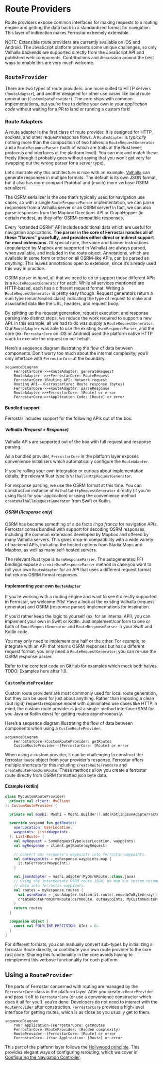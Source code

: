 # Route Providers

Route providers expose common interfaces for making requests to a routing engine
and getting the data back in a standardized format for navigation.
This layer of indirection makes Ferrostar extremely extensible.

NOTE: Extensible route providers are currently available on iOS and Android.
The JavaScript platform presents some unique challenges,
so only Valhalla backends are supported directly from the JavaScript API
and published web components.
Contributions and discussion around the best ways to enable this are very much welcome.

## `RouteProvider`

There are two types of route providers:
one more suited to HTTP servers (`RouteAdapter`),
and another designed for other use cases like local route generation (`CustomRouteProvider`).
The core ships with common implementations,
but you’re free to define your own *in your application code*
without waiting for a PR to land or running a custom fork!

### Route Adapters

A route adapter is the first class of route provider.
It is designed for HTTP, sockets, and other request/response flows.
A `RouteAdapter` is *typically* nothing more than the composition of two halves:
a `RouteRequestGenerator` and a `RouteResponseParser`
(both of which are traits at the Rust level;
protocols and interfaces at the platform level).
You can mix and match these freely
(though it probably goes without saying that you won’t get very far
swapping out the wrong parser for a server type).

Let’s illustrate why this architecture is nice with an example.
[Valhalla](https://github.com/valhalla/valhalla)
can generate responses in multiple formats.
The default is its own JSON format,
but it also has more compact Protobuf and (much) more verbose OSRM serializers.

The OSRM serializer is the one that’s typically used for navigation use cases,
so with a single `RouteResponseParser` implementation,
we can parse responses from a Valhalla server or an OSRM server!
In fact, we can also parse responses from
the Mapbox Directions API or GraphHopper (in certain modes),
as they offer OSRM-compatible responses.

Every “extended OSRM” API includes additional data
which are useful for navigation applications.
**The parser in the core of Ferrostar handles all of these “flavors” gracefully,**
**and provides either direct or indirect support for most extensions.**
Of special note, the voice and banner instructions
(popularized by Mapbox and supported in Valhalla)
are always parsed, when available, and included in the route object.
Annotations, which are available in some form or other on all OSRM-like APIs,
can be parsed as *anything*.
This leaves annotations open to extension,
since it’s already used this way in practice.

OSRM parser in hand, all that we need to do to support these different APIs
is a `RouteRequestGenerator` for each.
While all services mentioned are HTTP-based,
each has a different request format.
Writing a `RouteRequestGenerator` is pretty easy though.
Request generators return a sum type (enum/sealed class)
indicating the type of request to make
and associated data like the URL, headers, and request body.

By splitting up the request generation,
request execution, and response parsing into distinct steps,
we reduce the work required to support a new API.
In this example, all we had to do was supply a `RouteRequestGenerator`.
Our `RouteAdapter` was able to use the existing `OsrmResponseParser`,
and the core (ex: `FerrostarCore` on iOS or Android)
used the platform native HTTP stack to execute the request on our behalf.

Here’s a sequence diagram illustrating the flow of data between components.
Don’t worry too much about the internal complexity;
you’ll only interface with `FerrostarCore` at the boundary.

```mermaid
sequenceDiagram
    FerrostarCore->>+RouteAdapter: generateRequest
    RouteAdapter-->>+FerrostarCore: RouteRequest
    FerrostarCore-)Routing API: Network request
    Routing API--)FerrostarCore: Route response (bytes)
    FerrostarCore->>+RouteAdapter: parseResponse
    RouteAdapter->>+FerrostarCore: [Route] or error
    FerrostarCore->>+Application Code: [Route] or error
```

#### Bundled support

Ferrostar includes support for the following APIs out of the box.

##### Valhalla (Request + Response)

Valhalla APIs are supported out of the box with full request and response parsing.

As a bundled provider, `FerrostarCore` in the platform layer exposes
convenience initializers which automatically configure the `RouteAdapter`.

If you’re rolling your own integration or curious about implementation details,
the relevant Rust type is `ValhallaHttpRequestGenerator`.

For response parsing, we use the OSRM format at this time.
You can construct an instance of `ValhallaHttpRequestGenerator` directly
(if you’re using Rust for your application)
or using the convenience method `createValhallaRequestGenerator`
from Swift or Kotlin.

##### OSRM (Response only)

OSRM has become something of a de facto *linga franca* for navigation APIs.
Ferrostar comes bundled with support for decoding OSRM responses,
including the common extensions developed by Mapbox and offered by many Valhalla servers.
This gives drop-in compatibility with a wide variety of backend APIs,
including the hosted options from Stadia Maps and Mapbox,
as well as many self-hosted servers.

The relevant Rust type is `OsrmResponseParser`.
The autogenerated FFI bindings expose a `createOsrmResponseParser` method
in case you want to roll your own `RouteAdapter` for an API
that uses a different request format but returns OSRM format responses.

#### Implementing your own `RouteAdapter`

If you’re working with a routing engine
and want to see it directly supported in Ferrostar,
we welcome PRs!
Have a look at the existing Valhalla (request generator)
and OSRM (response parser) implementations for inspiration.

If you’d rather keep the logic to yourself (ex: for an internal API),
you can implement your own in Swift or Kotlin.
Just implement/conform to one or both of
`RouteRequestGenerator` and `RouteResponseParser`
in your Swift and Kotlin code.

You may only need to implement one half or the other.
For example, to integrate with an API that returns OSRM responses
but has a different request format, you only need a `RouteRequestGenerator`;
you can re-use the OSRM response parser.

Refer to the core test code on GitHub for examples which mock both halves.
TODO: Examples here after 1.0.

### `CustomRouteProvider`

Custom route providers are most commonly used for local route generation,
but they can be used for just about anything.
Rather than imposing a clean (but rigid) request+response model
with opinionated use cases like HTTP in mind,
the custom route provider is just a single-method interface
(SAM for you Java or Kotlin devs)
for getting routes asynchronously.

Here’s a sequence diagram illustrating the flow of data between components
when using a `CustomRouteProvider`.

```mermaid
sequenceDiagram
    FerrostarCore-)CustomRouteProvider: getRoutes
    CustomRouteProvider--)FerrostarCore: [Route] or error
```

When using a custom provider, it can be challenging to construct the
ferrostar `Route` object from your provider's response. Ferrostar offers
multiple shortcuts for this including `createRouteFromOsrm`
and `createRouteFromOsrmRoute`. These methods allow you create a ferrostar route
directly from OSRM formatted json byte data.

#### Example (kotlin)

```kt
class MyCustomRouteProvider(
  private val client: MyClient
): CustomRouteProvider {

  private val moshi: Moshi = Moshi.Builder().add(KotlinJsonAdapterFactory()).build()

  override suspend fun getRoutes(
    userLocation: UserLocation,
    waypoints: List<Waypoint>
  ): List<Route> {
    val myRequest = SomeRequestType(userLocation, waypoints)
    val myResponse = client.getRoute(myRequest)

    // Convert our response's waypoints into ferrostar waypoints.
    val outWaypoints = myResponse.waypoints.map {
      it.toFerrostarWaypoint()
    }

    val jsonAdapter = moshi.adapter(MyOsrmRoute::class.java)
    // Using the intermediate OSRM route JSON. We map our custom response
    // data into ferrostar waypionts.
    val routes = myResponse.routes {
      val osrmRoute = jsonAdapter.toJson(it.route).encodeToByteArray()
      createRouteFromOsrmRoute(osrmRoute, outWaypoints, MyCustomRouteProvider.POLYLINE_PRECISION)
    }
    return routes
  }

  companion object {
    const val POLYLINE_PRECISION: UInt = 6u
  }
}
```

For different formats, you can manually
convert sub-types by initializing a ferrostar Route directly, or contribute your
own route provider to the core rust code. Sharing this functionality in the core
avoids having to reimplement this verbose functionality for each platform.

## Using a `RouteProvider`

The parts of Ferrostar concerned with routing are managed
by the `FerrostarCore` class in the platform layer.
After you create a `RouteProvider` and pass it off to `FerrostarCore`
(or use a convenience constructor which does it all for you!),
you’re done.
Developers do not need to interact with the `RouteProvider` after construction.
`FerrostarCore` provides a high-level interface for getting routes,
which is as close as you usually get to them.

```mermaid
sequenceDiagram
    Your Application-)FerrostarCore: getRoutes
    FerrostarCore-)RouteProvider: (Hidden complexity)
    RouteProvider--)FerrostarCore: [Route] or error
    FerrostarCore--)Your Application: [Route] or error
```

This part of the platform layer follows the
[Hollywood principle](https://en.wiktionary.org/wiki/Hollywood_principle).
This provides elegant ways of configuring rerouting, which we cover in
[Configuring the Navigation Controller](./configuring-the-navigation-controller.md).

